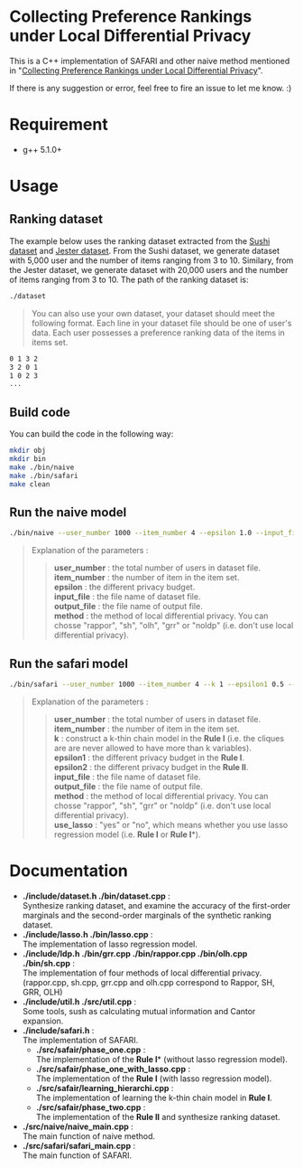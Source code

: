 # Collecting Preference Rankings under Local Differential Privacy
 
This is a C++ implementation of SAFARI and other naive method mentioned in "[Collecting Preference Rankings under Local Differential Privacy](https://github.com/cheng-lab-at-bupt/SAFARI)". 

If there is any suggestion or error, feel free to fire an issue to let me know. :)

# Requirement
- g++  5.1.0+

# Usage


## Ranking dataset

The example below uses the ranking dataset extracted from the [Sushi dataset](http://www.kamishima.net/sushi/) and [Jester dataset](http://goldberg.berkeley.edu/jester-data/). From the Sushi dataset, we generate dataset with 5,000 user and the number of items ranging from 3 to 10. Similary, from the Jester dataset, we generate dataset with 20,000 users and the number of items ranging from 3 to 10. The path of the ranking dataset is:
```bash
./dataset
```

> You can also use your own dataset, your  dataset should meet the following format. Each line in your dataset file should be one of user's data. Each user possesses a preference ranking data of the items in items set.
```bash
0 1 3 2
3 2 0 1
1 0 2 3
...
```

## Build code
You can build the code in the following way:
```bash
mkdir obj
mkdir bin
make ./bin/naive 
make ./bin/safari 
make clean
```


## Run the naive model 
```bash
./bin/naive --user_number 1000 --item_number 4 --epsilon 1.0 --input_file ./demo_dataset.txt --output_file out.txt --method rappor
```
> Explanation of the parameters :  
>> **user_number** : the total number of users in dataset file.  
>> **item_number** : the number of item in the item set.  
>> **epsilon** : the different privacy budget.  
>> **input_file** : the file name of dataset file.  
>> **output_file** : the file name of output file.  
>> **method** : the method of local differential privacy. You can chosse "rappor", "sh", "olh", "grr" or "noldp" (i.e. don't use local differential privacy).

## Run the safari model
```bash
./bin/safari --user_number 1000 --item_number 4 --k 1 --epsilon1 0.5 --epsilon2 0.5 --input_file ./demo_dataset.txt --output_file out.txt --method rappor --use_lasso yes
```
> Explanation of the parameters :  
>> **user_number** : the total number of users in dataset file.   
>> **item_number** : the number of item in the item set.  
>> **k** : construct a k-thin chain model in the **Rule I** (i.e. the cliques are are never allowed to have more than k variables).   
>> **epsilon1** : the different privacy budget in the **Rule I**.  
>> **epsilon2** : the different privacy budget in the **Rule II**.  
>> **input_file** : the file name of dataset file.  
>> **output_file** : the file name of output file.  
>> **method** : the method of local differential privacy. You can chosse "rappor", "sh", "grr" or "noldp" (i.e. don't use local differential privacy).  
>> **use_lasso** : "yes" or "no", which means whether you use lasso regression model (i.e. **Rule I** or **Rule I***).

# Documentation
- **./include/dataset.h ./bin/dataset.cpp** :  
    Synthesize ranking dataset, and examine the accuracy of the first-order marginals and the second-order marginals of the synthetic ranking dataset.
- **./include/lasso.h ./bin/lasso.cpp** :  
    The implementation of lasso regression model.
- **./include/ldp.h ./bin/grr.cpp ./bin/rappor.cpp ./bin/olh.cpp ./bin/sh.cpp** :  
    The implementation of four methods of local differential privacy. (rappor.cpp, sh.cpp, grr.cpp and olh.cpp correspond to Rappor, SH, GRR, OLH)
- **./include/util.h ./src/util.cpp** :  
    Some tools, sush as calculating mutual information and Cantor expansion.
- **./include/safari.h** :  
    The implementation of SAFARI. 
    - **./src/safair/phase_one.cpp** :  
        The implementation of the **Rule I*** (without lasso regression model). 
    - **./src/safair/phase_one_with_lasso.cpp** :  
        The implementation of the **Rule I** (with lasso regression model). 
    - **./src/safair/learning_hierarchi.cpp** :  
        The implementation of learning the k-thin chain model in **Rule I**.
    - **./src/safair/phase_two.cpp** :  
        The implementation of the **Rule II** and synthesize ranking dataset. 
- **./src/naive/naive_main.cpp** :  
    The main function of naive method.
- **./src/safari/safari_main.cpp** :  
    The main function of SAFARI.




